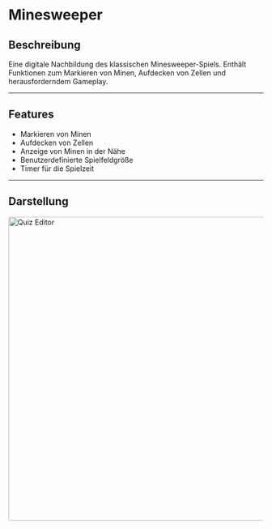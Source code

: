 # Minesweeper

## Beschreibung

Eine digitale Nachbildung des klassischen Minesweeper-Spiels. Enthält Funktionen zum Markieren von Minen, Aufdecken von Zellen und herausforderndem Gameplay.

---

## Features

- Markieren von Minen
- Aufdecken von Zellen
- Anzeige von Minen in der Nähe
- Benutzerdefinierte Spielfeldgröße
- Timer für die Spielzeit

---

## Darstellung

<img src="../../../ftmahringer-portfolio/docs/markdowns/images/minesweeperGame.png" alt="Quiz Editor" width="600">
